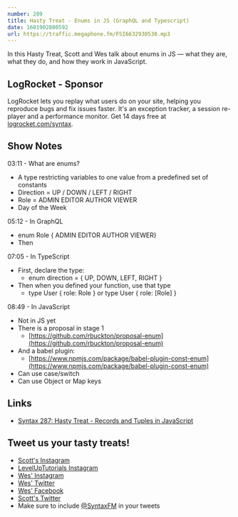 ```yaml
---
number: 289
title: Hasty Treat - Enums in JS (GraphQL and Typescript)
date: 1601902800592
url: https://traffic.megaphone.fm/FSI6632930530.mp3
---
```


In this Hasty Treat, Scott and Wes talk about enums in JS — what they are, what they do, and how they work in JavaScript. 

## LogRocket - Sponsor
LogRocket lets you replay what users do on your site, helping you reproduce bugs and fix issues faster. It's an exception tracker, a session re-player and a performance monitor. Get 14 days free at [logrocket.com/syntax](https://logrocket.com/syntax).

## Show Notes

03:11 - What are enums?
* A type restricting variables to one value from a predefined set of constants
* Direction = UP / DOWN / LEFT / RIGHT
* Role = ADMIN EDITOR AUTHOR VIEWER
* Day of the Week

05:12 - In GraphQL
* enum Role { ADMIN EDITOR AUTHOR VIEWER}
* Then

07:05 - In TypeScript
* First, declare the type:
  * enum direction = { UP, DOWN, LEFT, RIGHT }
* Then when you defined your function, use that type
  * type User { role: Role } or type User { role: [Role] } 

08:49 - In JavaScript
* Not in JS yet
* There is a proposal in stage 1
  * [https://github.com/rbuckton/proposal-enum](https://github.com/rbuckton/proposal-enum)
* And a babel plugin:
  * [https://www.npmjs.com/package/babel-plugin-const-enum](https://www.npmjs.com/package/babel-plugin-const-enum)
* Can use case/switch
* Can use Object or Map keys

## Links
* [Syntax 287: Hasty Treat - Records and Tuples in JavaScript](https://syntax.fm/show/287/hasty-treat-records-and-tuples-in-javascript)

## Tweet us your tasty treats!
* [Scott's Instagram](https://www.instagram.com/stolinski/)
* [LevelUpTutorials Instagram](https://www.instagram.com/LevelUpTutorials/)
* [Wes' Instagram](https://www.instagram.com/wesbos/)
* [Wes' Twitter](https://twitter.com/wesbos)
* [Wes' Facebook](https://www.facebook.com/wesbos.developer)
* [Scott's Twitter](https://twitter.com/stolinski)
* Make sure to include [@SyntaxFM](https://twitter.com/SyntaxFM) in your tweets